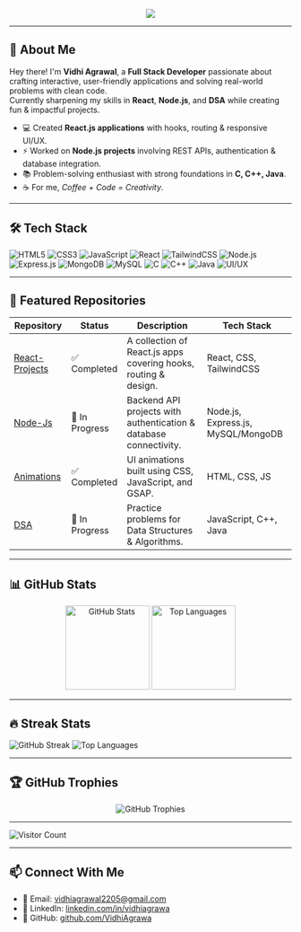 <!-- Typing Animation -->
<p align="center">
  <img src="https://readme-typing-svg.herokuapp.com?size=30&color=FF6F61&center=true&vCenter=true&width=850&lines=Hello!+I'm+Vidhi+Agrawal;Full+Stack+Developer;React+%26+Node.js+Learner;UI%2FUX+Designer;Problem+Solver;Always+Exploring+New+Tech" />
</p>

---

## 🌸 About Me
Hey there! I'm **Vidhi Agrawal**, a **Full Stack Developer** passionate about crafting interactive, user-friendly applications and solving real-world problems with clean code.<br>
Currently sharpening my skills in **React**, **Node.js**, and **DSA** while creating fun & impactful projects.

- 💻 Created **React.js applications** with hooks, routing & responsive UI/UX.  
- ⚡ Worked on **Node.js projects** involving REST APIs, authentication & database integration.  
- 📚 Problem-solving enthusiast with strong foundations in **C, C++, Java**.  
- ☕ For me, *Coffee + Code = Creativity*.  

---

## 🛠 Tech Stack
![HTML5](https://img.shields.io/badge/HTML5-E34F26?style=for-the-badge&logo=html5&logoColor=white)
![CSS3](https://img.shields.io/badge/CSS3-1572B6?style=for-the-badge&logo=css3&logoColor=white)
![JavaScript](https://img.shields.io/badge/JavaScript-F7DF1E?style=for-the-badge&logo=javascript&logoColor=black)
![React](https://img.shields.io/badge/React-20232A?style=for-the-badge&logo=react&logoColor=61DAFB)
![TailwindCSS](https://img.shields.io/badge/Tailwind-38B2AC?style=for-the-badge&logo=tailwind-css&logoColor=white)
![Node.js](https://img.shields.io/badge/Node.js-43853D?style=for-the-badge&logo=node.js&logoColor=white)
![Express.js](https://img.shields.io/badge/Express.js-404D59?style=for-the-badge)
![MongoDB](https://img.shields.io/badge/MongoDB-4EA94B?style=for-the-badge&logo=mongodb&logoColor=white)
![MySQL](https://img.shields.io/badge/MySQL-005C84?style=for-the-badge&logo=mysql&logoColor=white)
![C](https://img.shields.io/badge/C-00599C?style=for-the-badge&logo=c&logoColor=white)
![C++](https://img.shields.io/badge/C++-00599C?style=for-the-badge&logo=cplusplus&logoColor=white)
![Java](https://img.shields.io/badge/Java-007396?style=for-the-badge&logo=java&logoColor=white)
![UI/UX](https://img.shields.io/badge/UI%2FUX-FBAE3C?style=for-the-badge&logo=figma&logoColor=white)

---

## 🚀 Featured Repositories
| Repository | Status | Description | Tech Stack |
|------------|--------|-------------|------------|
| [React-Projects](https://github.com/VidhiAgrawa/React-Projects) | ✅ Completed | A collection of React.js apps covering hooks, routing & design. | React, CSS, TailwindCSS |
| [Node-Js](https://github.com/VidhiAgrawa/Node-Js) | 🚀 In Progress  | Backend API projects with authentication & database connectivity. | Node.js, Express.js, MySQL/MongoDB |
| [Animations](https://github.com/VidhiAgrawa/Animations) | ✅ Completed | UI animations built using CSS, JavaScript, and GSAP. | HTML, CSS, JS |
| [DSA](https://github.com/VidhiAgrawa/DSA) | 🚀 In Progress | Practice problems for Data Structures & Algorithms. | JavaScript, C++, Java |

---

## 📊 GitHub Stats
<p align="center">
  <img src="https://github-readme-stats.vercel.app/api?username=VidhiAgrawa&show_icons=true&theme=radical" alt="GitHub Stats" height="150"/>
  <img src="https://github-readme-stats.vercel.app/api/top-langs/?username=VidhiAgrawa&layout=compact&theme=radical" alt="Top Languages" height="150"/>
</p>

---

## 🔥 Streak Stats
![GitHub Streak](https://streak-stats.demolab.com?user=VidhiAgrawa&theme=radical)
![Top Languages](https://github-readme-stats.vercel.app/api/top-langs/?username=VidhiAgrawa&layout=compact&theme=radical)


---

## 🏆 GitHub Trophies
<p align="center">
  <img src="https://github-profile-trophy.vercel.app/?username=VidhiAgrawa&theme=radical&no-frame=true&row=1&column=6" alt="GitHub Trophies"/>
</p>

---

![Visitor Count](https://komarev.com/ghpvc/?username=VidhiAgrawa&color=ff69b4)

---

## 📫 Connect With Me
- 📧 Email: vidhiagrawal2205@gmail.com 
- 💼 LinkedIn: [linkedin.com/in/vidhiagrawa](https://www.linkedin.com/in/vidhiagrawa)  
- 🐙 GitHub: [github.com/VidhiAgrawa](https://github.com/VidhiAgrawa)

